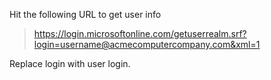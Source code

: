 Hit the following URL to get user info
> https://login.microsoftonline.com/getuserrealm.srf?login=username@acmecomputercompany.com&xml=1

Replace login with user login.

